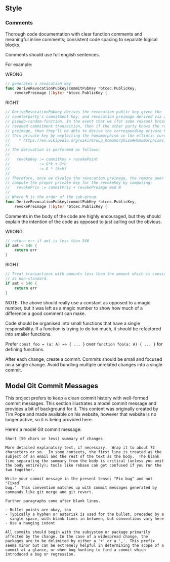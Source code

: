 ## Style

### Comments

Thorough code documentation with clear function comments and meaningful inline comments; consistent code spacing to separate logical blocks.

Comments should use full english sentences.

For example:

WRONG

```go
// generates a revocation key
func DeriveRevocationPubkey(commitPubKey *btcec.PublicKey,
	revokePreimage []byte) *btcec.PublicKey {
```

RIGHT

```go
// DeriveRevocationPubkey derives the revocation public key given the
// counterparty's commitment key, and revocation preimage derived via a
// pseudo-random-function. In the event that we (for some reason) broadcast a
// revoked commitment transaction, then if the other party knows the revocation
// preimage, then they'll be able to derive the corresponding private key to
// this private key by exploiting the homomorphism in the elliptic curve group:
//    * https://en.wikipedia.org/wiki/Group_homomorphism#Homomorphisms_of_abelian_groups
//
// The derivation is performed as follows:
//
//   revokeKey := commitKey + revokePoint
//             := G*k + G*h
//             := G * (k+h)
//
// Therefore, once we divulge the revocation preimage, the remote peer is able to
// compute the proper private key for the revokeKey by computing:
//   revokePriv := commitPriv + revokePreimge mod N
//
// Where N is the order of the sub-group.
func DeriveRevocationPubkey(commitPubKey *btcec.PublicKey,
	revokePreimage []byte) *btcec.PublicKey {
```

Comments in the body of the code are highly encouraged, but they should explain the intention of the code as opposed to just calling out the obvious.

WRONG

```go
// return err if amt is less than 546
if amt < 546 {
	return err
}
```

RIGHT

```go
// Treat transactions with amounts less than the amount which is considered dust
// as non-standard.
if amt < 546 {
	return err
}
```

NOTE: The above should really use a constant as opposed to a magic number, but it was left as a magic number to show how much of a difference a good comment can make.

Code should be organised into small functions that have a single responsibility. If a function is trying to do too much, it should be refactored into smaller functions.

Prefer `const foo = (a: A) => { ... }` over `function foo(a: A) { ... }` for defining functions.

After each change, create a commit. Commits should be small and focused on a single change. Avoid bundling multiple unrelated changes into a single commit.

## Model Git Commit Messages

This project prefers to keep a clean commit history with well-formed commit messages. This section illustrates a model commit message and provides a bit of background for it. This content was originally created by Tim Pope and made available on his website, however that website is no longer active, so it is being provided here.

Here’s a model Git commit message:

```
Short (50 chars or less) summary of changes

More detailed explanatory text, if necessary.  Wrap it to about 72
characters or so.  In some contexts, the first line is treated as the
subject of an email and the rest of the text as the body.  The blank
line separating the summary from the body is critical (unless you omit
the body entirely); tools like rebase can get confused if you run the
two together.

Write your commit message in the present tense: "Fix bug" and not "Fixed
bug."  This convention matches up with commit messages generated by
commands like git merge and git revert.

Further paragraphs come after blank lines.

- Bullet points are okay, too
- Typically a hyphen or asterisk is used for the bullet, preceded by a
  single space, with blank lines in between, but conventions vary here
- Use a hanging indent

All commits should begin with the subsystem or package primarily affected by the change. In the case of a widespread change, the packages are to be delimited by either a '+' or a ','. This prefix seems minor but can be extremely helpful in determining the scope of a commit at a glance, or when bug hunting to find a commit which introduced a bug or regression.

